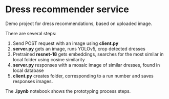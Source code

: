 # Dress recommender service

Demo project for dress recommendations, based on uploaded image.

There are several steps: 
1. Send POST request with an image using **client.py** 
2. **server.py** gets an image, runs YOLOv5, crop detected dresses
3. Pretrained **resnet-18** gets embeddings, searches for the most similar in local folder using cosine similarity
4. **server.py** responses with a mosaic image of similar dresses, found in local database
5. **client.py** creates folder, corresponding to a run number and saves responses images. 


The **.ipynb** notebook shows the prototyping process steps. 
